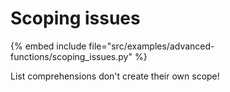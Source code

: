 # Scoping issues

{% embed include file="src/examples/advanced-functions/scoping_issues.py" %}

List comprehensions don't create their own scope!


